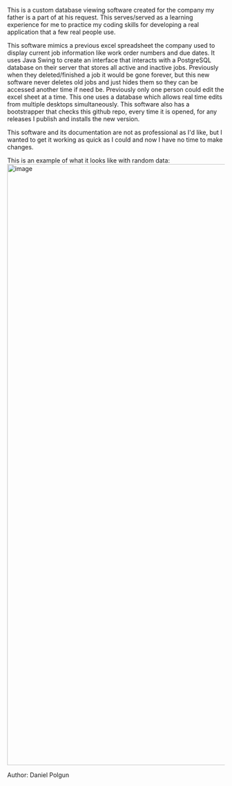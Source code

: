 This is a custom database viewing software created for the company my father is a part of at his request. 
This serves/served as a learning experience for me to practice my coding skills for developing a real application that a few real people use.

This software mimics a previous excel spreadsheet the company used to display current job information like work order numbers and due dates.
It uses Java Swing to create an interface that interacts with a PostgreSQL database on their server that stores all active and inactive jobs.
Previously when they deleted/finished a job it would be gone forever, but this new software never deletes old jobs and just hides them so they can be accessed another time if need be.
Previously only one person could edit the excel sheet at a time. This one uses a database which allows real time edits from multiple desktops simultaneously.
This software also has a bootstrapper that checks this github repo, every time it is opened, for any releases I publish and installs the new version.

This software and its documentation are not as professional as I'd like, but I wanted to get it working as quick as I could and now I have no time to make changes.

This is an example of what it looks like with random data:
<img width="2560" height="1390" alt="image" src="https://github.com/user-attachments/assets/31921561-281b-4f81-a6ab-fc7b4a4ffa14" />

Author: Daniel Polgun 
